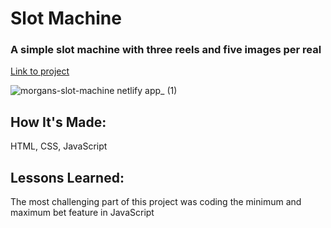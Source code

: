 # Slot Machine

### A simple slot machine with three reels and five images per real

[Link to project](https://morgans-slot-machine.netlify.app)

![morgans-slot-machine netlify app_ (1)](https://user-images.githubusercontent.com/111996055/197926697-b8b843cd-d4a8-46b9-b720-6c983a2ad61c.png)

## How It's Made:
HTML, CSS, JavaScript


## Lessons Learned:
The most challenging part of this project was coding the minimum and maximum bet feature in JavaScript
